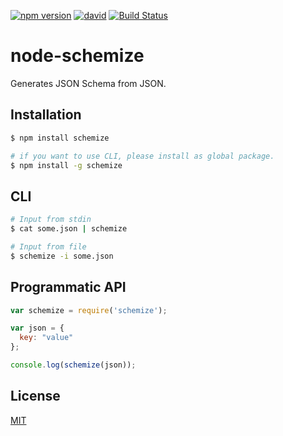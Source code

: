 [![npm version](https://badge.fury.io/js/schemize.svg)](http://badge.fury.io/js/schemize)
[![david](https://david-dm.org/pirosikick/node-schemize.svg)](https://david-dm.org/pirosikick/node-schemize)
[![Build Status](https://api.travis-ci.org/pirosikick/node-schemize.svg)](https://travis-ci.org/pirosikick/node-schemize)

node-schemize
=============

Generates JSON Schema from JSON.

## Installation

```sh
$ npm install schemize

# if you want to use CLI, please install as global package.
$ npm install -g schemize
```

## CLI

```sh
# Input from stdin
$ cat some.json | schemize

# Input from file
$ schemize -i some.json
```

## Programmatic API

```javascript
var schemize = require('schemize');

var json = {
  key: "value"
};

console.log(schemize(json));
```

## License

[MIT](http://pirosikick.mit-license.org/)
